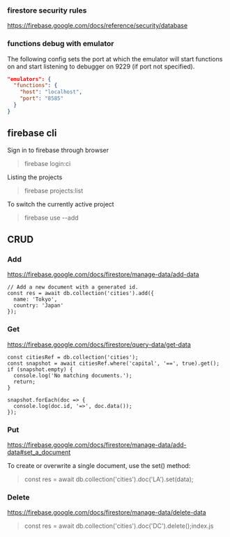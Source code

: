 ### firestore security rules

https://firebase.google.com/docs/reference/security/database

### functions debug with emulator

The following config sets the port at which the emulator will start functions on and start listening to debugger on 9229 (if port not specified).

```json
"emulators": {
  "functions": {
    "host": "localhost",
    "port": "8585"
  }
}
```

## firebase cli

Sign in to firebase through browser

> firebase login:ci

Listing the projects

> firebase projects:list

To switch the currently active project

> firebase use --add

## CRUD

### Add

https://firebase.google.com/docs/firestore/manage-data/add-data

```
// Add a new document with a generated id.
const res = await db.collection('cities').add({
  name: 'Tokyo',
  country: 'Japan'
});
```

### Get

https://firebase.google.com/docs/firestore/query-data/get-data

```
const citiesRef = db.collection('cities');
const snapshot = await citiesRef.where('capital', '==', true).get();
if (snapshot.empty) {
  console.log('No matching documents.');
  return;
}  

snapshot.forEach(doc => {
  console.log(doc.id, '=>', doc.data());
});
```

### Put

https://firebase.google.com/docs/firestore/manage-data/add-data#set_a_document

To create or overwrite a single document, use the set() method:

> const res = await db.collection('cities').doc('LA').set(data);

### Delete

https://firebase.google.com/docs/firestore/manage-data/delete-data

> const res = await db.collection('cities').doc('DC').delete();index.js
